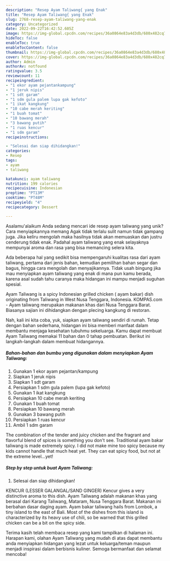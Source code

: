```yaml
---
description: "Resep Ayam Taliwang{ yang Enak"
title: "Resep Ayam Taliwang{ yang Enak"
slug: 2768-resep-ayam-taliwang-yang-enak
category: Uncategorized
date: 2022-09-22T16:42:52.605Z
image: https://img-global.cpcdn.com/recipes/36a0864e83a4d3db/680x482cq70/ayam-taliwang-foto-resep-utama.jpg
hideToc: false
enableToc: true
enableTocContent: false
thumbnail: https://img-global.cpcdn.com/recipes/36a0864e83a4d3db/680x482cq70/ayam-taliwang-foto-resep-utama.jpg
cover: https://img-global.cpcdn.com/recipes/36a0864e83a4d3db/680x482cq70/ayam-taliwang-foto-resep-utama.jpg
author: Admin
authorAv: notfound
ratingvalue: 3.5
reviewcount: 11
recipeingredient:
- "1 ekor ayam pejantankampung"
- "1 jeruk nipis"
- "1 sdt garam"
- "1 sdm gula palem lupa gak kefoto"
- "1 ikat kangkung"
- "10 cabe merah keriting"
- "1 buah tomat"
- "10 bawang merah"
- "3 bawang putih"
- "1 ruas kencur"
- "1 sdm garam"
recipeinstructions:

- "Selesai dan siap dihidangkan!"
categories:
- Resep
tags:
- ayam
- taliwang

katakunci: ayam taliwang 
nutrition: 199 calories
recipecuisine: Indonesian
preptime: "PT13M"
cooktime: "PT48M"
recipeyield: "4"
recipecategory: Dessert

---
```



Asalamu'alaikum Anda sedang mencari ide resep ayam taliwang yang unik? Cara menyiapkannya memang Agak tidak terlalu sulit namun tidak gampang juga. Jika keliru mengolah maka hasilnya tidak akan memuaskan dan justru cenderung tidak enak. Padahal ayam taliwang yang enak selayaknya mempunyai aroma dan rasa yang bisa memancing selera kita.


Ada beberapa hal yang sedikit bisa mempengaruhi kualitas rasa dari ayam taliwang, pertama dari jenis bahan, kemudian pemilihan bahan segar dan bagus, hingga cara mengolah dan menyajikannya. Tidak usah bingung jika mau menyiapkan ayam taliwang yang enak di mana pun kamu berada, karena asal sudah tahu caranya maka hidangan ini mampu menjadi suguhan spesial.

Ayam Taliwang is a spicy Indonesian grilled chicken ( ayam bakar) dish originating from Taliwang in West Nusa Tenggara, Indonesia. KOMPAS.com - Ayam taliwang merupakan makanan khas dari Nusa Tenggara Barat. Biasanya sajian ini dihidangkan dengan plecing kangkung di restoran.


Nah, kali ini kita coba, yuk, siapkan ayam taliwang sendiri di rumah. Tetap dengan bahan sederhana, hidangan ini bisa memberi manfaat dalam membantu menjaga kesehatan tubuhmu sekeluarga. Kamu dapat membuat Ayam Taliwang memakai 11 bahan dan 0 tahap pembuatan. Berikut ini langkah-langkah dalam membuat hidangannya.

<!--inarticleads1-->

##### Bahan-bahan dan bumbu yang digunakan dalam menyiapkan Ayam Taliwang:

1. Gunakan 1 ekor ayam pejantan/kampung
1. Siapkan 1 jeruk nipis
1. Siapkan 1 sdt garam
1. Persiapkan 1 sdm gula palem (lupa gak kefoto)
1. Gunakan 1 ikat kangkung
1. Persiapkan 10 cabe merah keriting
1. Gunakan 1 buah tomat
1. Persiapkan 10 bawang merah
1. Gunakan 3 bawang putih
1. Persiapkan 1 ruas kencur
1. Ambil 1 sdm garam


The combination of the tender and juicy chicken and the fragrant and flavorful blend of spices is something you don&#39;t see. Traditional ayam bakar taliwang is made extremely spicy. I did not make mine too spicy because my kids cannot handle that much heat yet. They can eat spicy food, but not at the extreme level…yet! 

<!--inarticleads2-->

##### Step by step untuk buat Ayam Taliwang:


1. Selesai dan siap dihidangkan!

KENCUR (LESSER GALANGAL/SAND GINGER) Kencur gives a very distinctive aroma to this dish. Ayam Taliwang adalah makanan khas yang berasal dari Karang Taliwang, Mataram, Nusa Tenggara Barat. Makanan ini berbahan dasar daging ayam. Ayam bakar taliwang hails from Lombok, a tiny island to the east of Bali. Most of the dishes from this island is characterized by its heavy use of chili, so be warned that this grilled chicken can be a bit on the spicy side. 

Terima kasih telah membaca resep yang kami tampilkan di halaman ini. Harapan kami, olahan Ayam Taliwang yang mudah di atas dapat membantu anda menyiapkan hidangan yang lezat untuk keluarga/teman maupun menjadi inspirasi dalam berbisnis kuliner. Semoga bermanfaat dan selamat mencoba!
